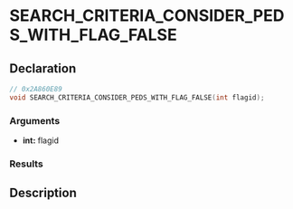 # SEARCH_CRITERIA_CONSIDER_PEDS_WITH_FLAG_FALSE

## Declaration
```cpp
// 0x2A860E89
void SEARCH_CRITERIA_CONSIDER_PEDS_WITH_FLAG_FALSE(int flagid);
```

### Arguments
- **int:** flagid

### Results

## Description
